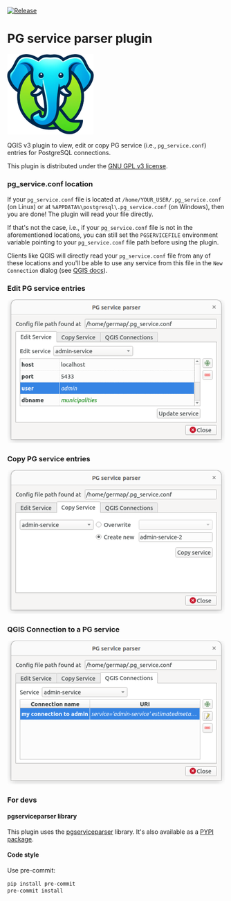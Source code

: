 [![Release](https://img.shields.io/github/v/release/opengisch/qgis-pg-service-parser-plugin.svg)](https://github.com/opengisch/qgis-pg-service-parser-plugin/releases)

# PG service parser plugin

<img src="https://raw.githubusercontent.com/opengisch/qgis-pg-service-parser-plugin/main/pg_service_parser/images/logo.png" alt="Logo" width="200px"/>


QGIS v3 plugin to view, edit or copy PG service (i.e., `pg_service.conf`) entries for PostgreSQL connections.

This plugin is distributed under the [GNU GPL v3 license](https://github.com/opengisch/qgis-pg-service-parser-plugin/blob/main/LICENSE).



### pg_service.conf location

If your `pg_service.conf` file is located at `/home/YOUR_USER/.pg_service.conf` (on Linux) or at `%APPDATA%\postgresql\.pg_service.conf` (on Windows), then you are done! The plugin will read your file directly.

If that's not the case, i.e., if your `pg_service.conf` file is not in the aforementioned locations, you can still set the `PGSERVICEFILE` environment variable pointing to your `pg_service.conf` file path before using the plugin.

Clients like QGIS will directly read your `pg_service.conf` file from any of these locations and you'll be able to use any service from this file in the `New Connection` dialog (see [QGIS docs](https://docs.qgis.org/latest/en/docs/user_manual/managing_data_source/opening_data.html#creating-a-stored-connection)).

### Edit PG service entries

<img src="https://raw.githubusercontent.com/opengisch/qgis-pg-service-parser-plugin/main/images/edit_service.png" alt="Edit service"/>


### Copy PG service entries

<img src="https://raw.githubusercontent.com/opengisch/qgis-pg-service-parser-plugin/main/images/copy_service.png" alt="Copy service"/>


### QGIS Connection to a PG service

<img src="https://raw.githubusercontent.com/opengisch/qgis-pg-service-parser-plugin/main/images/qgis_connection_to_service.png" alt="QGIS Connection to service"/>


### For devs

#### pgserviceparser library

This plugin uses the [pgserviceparser](https://github.com/opengisch/pgserviceparser) library. It's also available as a [PYPI package](https://pypi.org/project/pgserviceparser/).



#### Code style

Use pre-commit:

```
pip install pre-commit
pre-commit install
```
